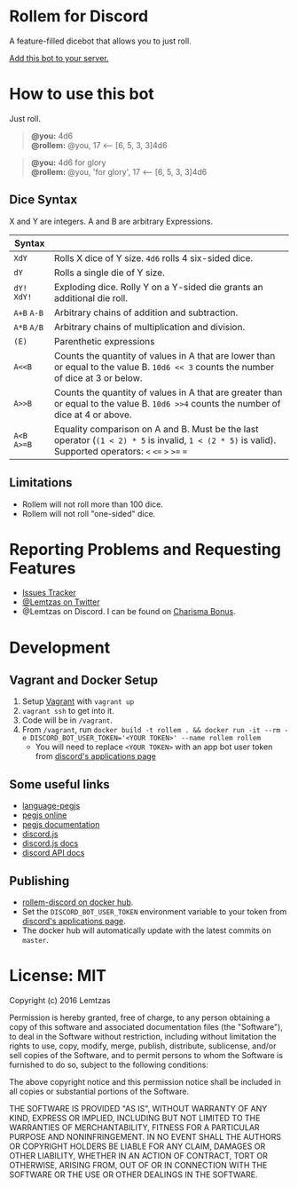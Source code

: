 # Rollem for Discord

A feature-filled dicebot that allows you to just roll.

[Add this bot to your server.](https://discordapp.com/oauth2/authorize?client_id=240732567744151553&scope=bot&permissions=0)

# How to use this bot

Just roll.

> **@you:** 4d6  
> **@rollem:** @you, 17 ⟵ [6, 5, 3, 3]4d6

> **@you:** 4d6 for glory  
> **@rollem:** @you, 'for glory', 17 ⟵ [6, 5, 3, 3]4d6

## Dice Syntax

X and Y are integers. A and B are arbitrary Expressions.

| Syntax       |                                                                                                                                                          |
|--------------|----------------------------------------------------------------------------------------------------------------------------------------------------------|
| `XdY`        | Rolls X dice of Y size. `4d6` rolls 4 six-sided dice.                                                                                                    |
| `dY`         | Rolls a single die of Y size.                                                                                                                            |
| `dY!` `XdY!` | Exploding dice. Rolly Y on a Y-sided die grants an additional die roll.                                                                                  |
| `A+B` `A-B`  | Arbitrary chains of addition and subtraction.                                                                                                            |
| `A*B` `A/B`  | Arbitrary chains of multiplication and division.                                                                                                         |
| `(E)`        | Parenthetic expressions                                                                                                                                  |
| `A<<B`       | Counts the quantity of values in A that are lower than or equal to the value B. `10d6 << 3` counts the number of dice at 3 or below.                     |
| `A>>B`       | Counts the quantity of values in A that are greater than or equal to the value B. `10d6 >>4` counts the number of dice at 4 or above.                    |
| `A<B` `A>=B` | Equality comparison on A and B. Must be the last operator (`(1 < 2) * 5` is invalid, `1 < (2 * 5)` is valid). Supported operators: `<` `<=` `>` `>=` `=` |

## Limitations

* Rollem will not roll more than 100 dice.
* Rollem will not roll "one-sided" dice.

# Reporting Problems and Requesting Features

* [Issues Tracker](https://github.com/lemtzas/rollem-discord/issues)
* [@Lemtzas on Twitter](https://twitter.com/lemtzas)
* @Lemtzas on Discord. I can be found on [Charisma Bonus](https://discord.gg/7wVKcUs).

# Development

## Vagrant and Docker Setup

1. Setup [Vagrant](https://www.vagrantup.com/) with `vagrant up`
2. `vagrant ssh` to get into it.
3. Code will be in `/vagrant`.
4. From `/vagrant`, run `docker build -t rollem . && docker run -it --rm -e DISCORD_BOT_USER_TOKEN='<YOUR TOKEN>' --name rollem rollem`
    * You will need to replace `<YOUR TOKEN>` with an app bot user token from [discord's applications page](https://discordapp.com/developers/applications/me)

## Some useful links

* [language-pegjs](https://github.com/atom/language-pegjs)  
* [pegjs online](http://pegjs.org/online)
* [pegjs documentation](http://pegjs.org/documentation)
* [discord.js](https://github.com/hydrabolt/discord.js/)
* [discord.js docs](http://discord.js.org/#!/docs/tag/master)
* [discord API docs](https://discordapp.com/developers/docs/intro)

## Publishing

* [rollem-discord on docker hub](https://hub.docker.com/r/lemtzas/rollem-discord/).
* Set the `DISCORD_BOT_USER_TOKEN` environment variable to your token from [discord's applications page](https://discordapp.com/developers/applications/me).
* The docker hub will automatically update with the latest commits on `master`.

# License: MIT

Copyright (c) 2016 Lemtzas

Permission is hereby granted, free of charge, to any person obtaining a copy of this software and associated documentation files (the "Software"), to deal in the Software without restriction, including without limitation the rights to use, copy, modify, merge, publish, distribute, sublicense, and/or sell copies of the Software, and to permit persons to whom the Software is furnished to do so, subject to the following conditions:

The above copyright notice and this permission notice shall be included in all copies or substantial portions of the Software.

THE SOFTWARE IS PROVIDED "AS IS", WITHOUT WARRANTY OF ANY KIND, EXPRESS OR IMPLIED, INCLUDING BUT NOT LIMITED TO THE WARRANTIES OF MERCHANTABILITY, FITNESS FOR A PARTICULAR PURPOSE AND NONINFRINGEMENT. IN NO EVENT SHALL THE AUTHORS OR COPYRIGHT HOLDERS BE LIABLE FOR ANY CLAIM, DAMAGES OR OTHER LIABILITY, WHETHER IN AN ACTION OF CONTRACT, TORT OR OTHERWISE, ARISING FROM, OUT OF OR IN CONNECTION WITH THE SOFTWARE OR THE USE OR OTHER DEALINGS IN THE SOFTWARE.
